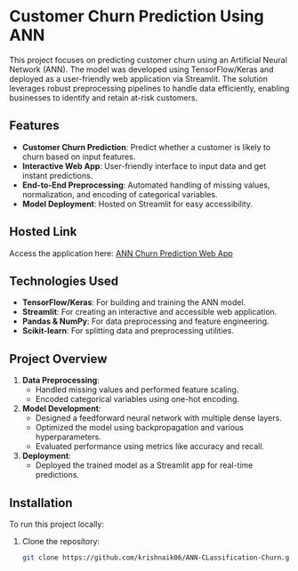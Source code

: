 # Customer Churn Prediction Using ANN

This project focuses on predicting customer churn using an Artificial Neural Network (ANN). The model was developed using TensorFlow/Keras and deployed as a user-friendly web application via Streamlit. The solution leverages robust preprocessing pipelines to handle data efficiently, enabling businesses to identify and retain at-risk customers.

## Features
- **Customer Churn Prediction**: Predict whether a customer is likely to churn based on input features.
- **Interactive Web App**: User-friendly interface to input data and get instant predictions.
- **End-to-End Preprocessing**: Automated handling of missing values, normalization, and encoding of categorical variables.
- **Model Deployment**: Hosted on Streamlit for easy accessibility.

## Hosted Link
Access the application here: [ANN Churn Prediction Web App](https://annclassification-b3cgyjifdz2nfeurhl5vso.streamlit.app/)

## Technologies Used
- **TensorFlow/Keras**: For building and training the ANN model.
- **Streamlit**: For creating an interactive and accessible web application.
- **Pandas & NumPy**: For data preprocessing and feature engineering.
- **Scikit-learn**: For splitting data and preprocessing utilities.

## Project Overview
1. **Data Preprocessing**:
   - Handled missing values and performed feature scaling.
   - Encoded categorical variables using one-hot encoding.
2. **Model Development**:
   - Designed a feedforward neural network with multiple dense layers.
   - Optimized the model using backpropagation and various hyperparameters.
   - Evaluated performance using metrics like accuracy and recall.
3. **Deployment**:
   - Deployed the trained model as a Streamlit app for real-time predictions.

## Installation
To run this project locally:
1. Clone the repository:
   ```bash
   git clone https://github.com/krishnaik06/ANN-CLassification-Churn.git
